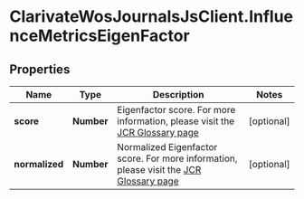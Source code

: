 # ClarivateWosJournalsJsClient.InfluenceMetricsEigenFactor

## Properties

Name | Type | Description | Notes
------------ | ------------- | ------------- | -------------
**score** | **Number** | Eigenfactor score. For more information, please visit the [JCR Glossary page](http://jcr.help.clarivate.com/Content/glossary.htm#610062182_anchor24) | [optional] 
**normalized** | **Number** | Normalized Eigenfactor score. For more information, please visit the [JCR Glossary page](http://jcr.help.clarivate.com/Content/glossary.htm#610062182_anchor33) | [optional] 


